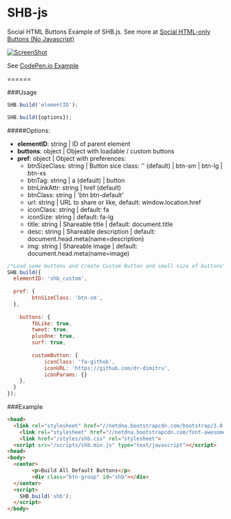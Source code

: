 SHB-js
======

Social HTML Buttons
Example of SHB.js. See more at [Social HTML-only Buttons (No Javascript)](https://veliovgroup.com/article/QTA2494eT8ThrqcZi)

[![ScreenShot](https://veliovgroup.com/uploads/big-yHsFfEQdXHNXqmJ7r.png)](http://codepen.io/OstrIO/pen/tHvui)

See [CodePen.io Example](http://codepen.io/OstrIO/pen/tHvui)

======

###Usage
```javascript
SHB.build('elementID');
```

```javascript
SHB.build({options});
```

#####Options:
 
 - **elementID**: string | ID of parent element
 - **buttons**: object | Object with loadable / custom buttons
 - **pref**: object | Object with preferences:
    - btnSizeClass: string | Button sice class: '' (default) | btn-sm | btn-lg | btn-xs
    - btnTag: string | a (default) | button
    - btnLinkAttr: string | href (default)
    - btnClass: string | 'btn btn-default'
    - url: string | URL to share or like, default: window.location.href
    - iconClass: string | default: fa
    - iconSize: string | default: fa-lg
    - title: string | Shareable title | default: document.title
    - desc: string | Shareable description | default: document.head.meta(name=description)
    - img: string | Shareable image | default: document.head.meta(name=image)
 

```javascript
/*Load some buttons and Create Custom Button and small size of buttons*/
SHB.build({
  elementID: 'shb_custom',
  
  pref: {
		btnSizeClass: 'btn-sm',
  },
  
	buttons: {
		fbLike: true,
		tweet: true,
		plusOne: true,
		surf: true,
		
		customButton: {
			iconClass: 'fa-github',
			iconURL: 'https://github.com/dr-dimitru',
			iconParams: {} 
  	},
  }
});
```


###Example
```html
<head>
  <link rel="stylesheet" href="//netdna.bootstrapcdn.com/bootstrap/3.0.0/css/bootstrap.min.css">
	<link rel="stylesheet" href="//netdna.bootstrapcdn.com/font-awesome/4.0.3/css/font-awesome.css">
	<link href="/styles/shb.css" rel="stylesheet">
  <script src="/scripts/shb.min.js" type="text/javascript"></script>
<head>
<body>
  <center>
		<p>Build All Default Buttons</p>
		<div class="btn-group" id="shb"></div>
  </center>
  <script>
    SHB.build('shb');
  </script>
</body>
```
